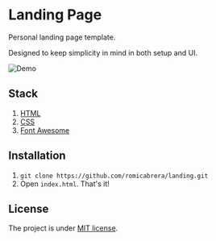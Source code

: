 # Landing Page

Personal landing page template.

Designed to keep simplicity in mind in both setup and UI.

![Demo](https://systempeaker.com/wp-content/uploads/2021/10/windows_hello_hero_2-3173069.jpg)

## Stack

1. [HTML](https://developer.mozilla.org/en-US/docs/Web/HTML)
2. [CSS](https://developer.mozilla.org/en-US/docs/Web/CSS)
3. [Font Awesome](https://fontawesome.com/)

## Installation

1. `git clone https://github.com/romicabrera/landing.git`
2. Open `index.html`. That's it!

## License

The project is under [MIT license](https://choosealicense.com/licenses/mit/).
